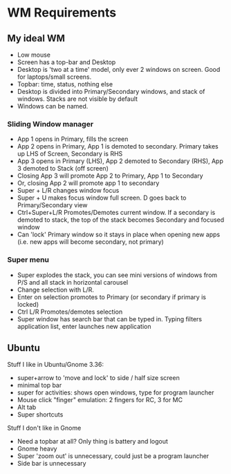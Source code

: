 # WM Requirements

## My ideal WM
* Low mouse
* Screen has a top-bar and Desktop
* Desktop is 'two at a time' model, only ever 2 windows on screen. Good for laptops/small screens.
* Topbar: time, status, nothing else
* Desktop is divided into Primary/Secondary windows, and stack of windows. Stacks are not visible by default
* Windows can be named.

### Sliding Window manager
* App 1 opens in Primary, fills the screen
* App 2 opens in Primary, App 1 is demoted to secondary. Primary takes up LHS of Screen, Secondary is RHS
* App 3 opens in Primary (LHS), App 2 demoted to Secondary (RHS), App 3 demoted to Stack (off screen)
* Closing App 3 will promote App 2 to Primary, App 1 to Secondary
* Or, closing App 2 will promote app 1 to secondary
* Super + L/R changes window focus
* Super + U makes focus window full screen. D goes back to Primary/Secondary view
* Ctrl+Super+L/R Promotes/Demotes current window. If a secondary is demoted to stack, the top of the stack becomes Secondary and focused window
* Can 'lock' Primary window so it stays in place when opening new apps (i.e. new apps will become secondary, not primary)

### Super menu
* Super explodes the stack, you can see mini versions of windows from P/S and all stack in horizontal carousel
* Change selection with L/R. 
* Enter on selection promotes to Primary (or secondary if primary is locked)
* Ctrl L/R Promotes/demotes selection
* Super window has search bar that can be typed in. Typing filters application list, enter launches new application

## Ubuntu
Stuff I like in Ubuntu/Gnome 3.36:
* super+arrow to 'move and lock' to side / half size screen
* minimal top bar
* super for activities: shows open windows, type for program launcher
* Mouse click "finger" emulation: 2 fingers for RC, 3 for MC
* Alt tab
* Super shortcuts

Stuff I don't like in Gnome
* Need a topbar at all? Only thing is battery and logout
* Gnome heavy
* Super 'zoom out' is unnecessary, could just be a program launcher
* Side bar is unnecessary
